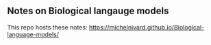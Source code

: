## Notes on Biological langauge models

This repo hosts these notes: https://michelnivard.github.io/Biological-language-models/

